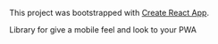 This project was bootstrapped with [Create React App](https://github.com/facebookincubator/create-react-app).

Library for give a mobile feel and look to your PWA
